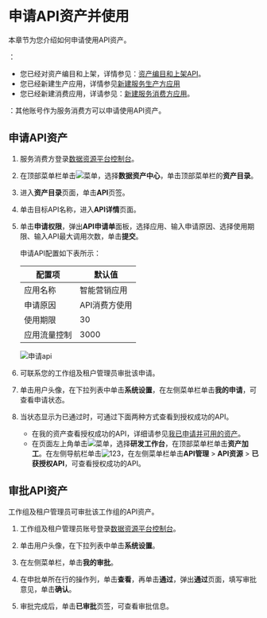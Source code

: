 # 申请API资产并使用

本章节为您介绍如何申请使用API资产。

：

-   您已经对资产编目和上架，详情参见：[资产编目和上架API](/cn.zh-CN/最佳实践/资产运营与管理/API资产运营与管理/资产编目和上架API.md)。
-   您已经新建生产应用，详情参见[新建服务生产方应用](/cn.zh-CN/最佳实践/准备工作/新建应用.md)
-   您已经新建消费应用，详请参见：[新建服务消费方应用](/cn.zh-CN/最佳实践/准备工作/新建应用.md)。

：其他账号作为服务消费方可以申请使用API资产。

## 申请API资产

1.  服务消费方登录[数据资源平台控制台](https://dataq.console.aliyun.com)。

2.  在顶部菜单栏单击![菜单](https://static-aliyun-doc.oss-accelerate.aliyuncs.com/assets/img/zh-CN/6504337061/p188771.png)，选择**数据资产中心**，单击顶部菜单栏的**资产目录**。

3.  进入**资产目录**页面，单击**API**页签。

4.  单击目标API名称，进入**API详情**页面。

5.  单击**申请权限**，弹出**API申请单**面板，选择应用、输入申请原因、选择使用期限、输入API最大调用次数，单击**提交**。

    申请API配置如下表所示：

    |配置项|默认值|
    |---|---|
    |应用名称|智能营销应用|
    |申请原因|API消费方使用|
    |使用期限|30|
    |应用流量控制|3000|

    ![申请api](https://static-aliyun-doc.oss-accelerate.aliyuncs.com/assets/img/zh-CN/4319373261/p282592.png)

6.  可联系您的工作组及租户管理员审批该申请。

7.  单击用户头像，在下拉列表中单击**系统设置**，在左侧菜单栏单击**我的申请**，可查看申请状态。

8.  当状态显示为已通过时，可通过下面两种方式查看到授权成功的API。

    -   在我的资产查看授权成功的API，详细请参见[我已申请并可用的资产](/cn.zh-CN/用户指南/我的资产/我已申请并可用的资产.md)。
    -   在页面左上角单击![菜单](https://static-aliyun-doc.oss-accelerate.aliyuncs.com/assets/img/zh-CN/6504337061/p188771.png)，选择**研发工作台**，在顶部菜单栏单击**资产加工**。在左侧导航栏单击![123](https://static-aliyun-doc.oss-accelerate.aliyuncs.com/assets/img/zh-CN/5992679161/p270210.png)，在左侧菜单栏单击**API管理** \> **API资源** \> **已获授权API**，可查看授权成功的API。

## 审批API资产

工作组及租户管理员可审批该工作组的API资产。

1.  工作组及租户管理员账号登录[数据资源平台控制台](https://dataq.console.aliyun.com)。

2.  单击用户头像，在下拉列表中单击**系统设置**。

3.  在左侧菜单栏，单击**我的审批**。

4.  在申批单所在行的操作列，单击**查看**，再单击**通过**，弹出**通过**页面，填写审批意见，单击**确认**。

5.  审批完成后，单击**已审批**页签，可查看审批信息。


